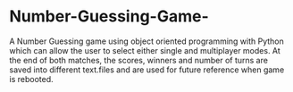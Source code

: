 # Number-Guessing-Game-
A Number Guessing game using object oriented programming with Python which can allow the user to select either single and multiplayer modes. At the end of both matches, the scores, winners and number of turns are saved into different text.files and are used for future reference when game is rebooted.
